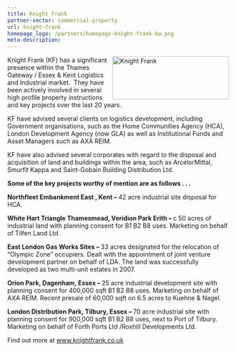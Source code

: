 ```yaml
---
title: Knight Frank
partner-sector: commercial-property
url: knight-frank
homepage_logo: /partners/homepage-knight-frank-bw.png
meta-description:
---
```


<p><img alt="Knight Frank" src="//clarity-strategies.github.io/ie-uploads/uploads/partners/KnightFrank_265w.png" style="float:right; height:98px; width:265px" />Knight Frank (KF) has a significant presence within the Thames Gateway / Essex &amp; Kent Logistics and Industrial market.&nbsp; They have&nbsp; been actively involved in several high profile property instructions and key projects over the last 20 years.</p><p>KF have advised several clients on logistics development, including Government organisations, such as the Home Communities Agency (HCA), London Development Agency (now GLA) as well as Institutional Funds and Asset Managers such as AXA REIM.</p><p>KF have also advised several corporates with regard to the disposal and acquisition of land and buildings within the area, such as ArcelorMittal, Smurfit Kappa and Saint-Gobain Building Distribution Ltd.</p><p><strong>Some of the key projects worthy of mention are as follows . . .</strong></p><p><strong>Northfleet Embankment East , Kent &ndash; </strong>42 acre industrial site disposal for HCA.</p><p><strong>White Hart Triangle Thamesmead, Veridion Park Erith &ndash; </strong>c 50 acres of industrial land with planning consent for B1 B2 B8 uses. Marketing on behalf of Tilfen Land Ltd.</p><p><strong>East London Gas Works Sites &ndash; </strong>33 acres designated for the relocation of &ldquo;Olympic Zone&rdquo; occupiers. Dealt with the appointment of joint venture development partner on behalf of LDA. The land was successfully developed as two multi-unit estates in 2007.</p><p><strong>Orion Park, Dagenham, Essex &ndash; </strong>25 acre industrial development site with planning consent for 400,000 sqft B1 B2 B8 uses. Marketing on behalf of AXA REIM. Recent presale of 60,000 sqft on 6.5 acres to Kuehne &amp; Nagel.</p><p><strong>London Distribution Park, Tilbury, Essex &ndash; </strong>70 acre industrial site with planning consent for 900,000 sqft B1 B2 B8 uses, next to Port of Tilbury. Marketing on behalf of Forth Ports Ltd /Roxhill Developments Ltd.</p><p>Find out more at <a href="http://www.knightfrank.co.uk/" target="_blank">www.knightfrank.co.uk</a></p>